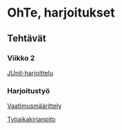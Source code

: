 # OhTe, harjoitukset
## Tehtävät
### Viikko 2
[JUnit-harjoittelu](https://github.com/Ri-mode/ot_harkka/blob/master/laskarit/viikko2/Unicafe.png)

### Harjoitustyö
[Vaatimusmäärittely](https://github.com/Ri-mode/ot_harkka/blob/master/dokumentointi/vaatimusmaarittely.md)

[Työaikakirjanpito](https://github.com/Ri-mode/ot_harkka/blob/master/dokumentointi/tuntikirjanpito.md)
